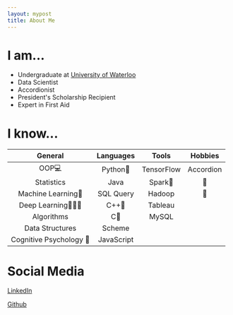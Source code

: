 ```yaml
---
layout: mypost
title: About Me
---
```


# I am...

 * Undergraduate at [University of Waterloo](https://uwaterloo.ca)
 * Data Scientist
 * Accordionist
 * President's Scholarship Recipient
 * Expert in First Aid
 
 
# I know...

|General             |Languages |Tools     |Hobbies|
|:-:                 |:-:       |:-:       |:-:|
|OOP💻                |Python🐍    |TensorFlow|Accordion
|Statistics          |Java      |Spark🌟    |🏸️|
|Machine Learning🤖️    |SQL Query |Hadoop    |📖|
|Deep Learning🤖️🤖️🤖️       |C++👨       |Tableau   |
|Algorithms          |C👦         |MySQL     |
|Data Structures     |Scheme    |
|Cognitive Psychology 🧠|JavaScript|


# Social Media

[LinkedIn](https://www.linkedin.com/in/ryanxjhan/)

[Github](https://github.com/ryanxjhan)

